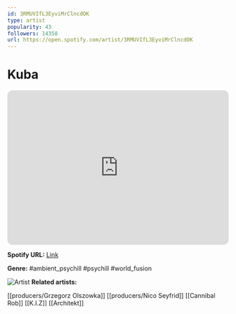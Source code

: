 ```yaml
---
id: 3RMUVIfL3EyviMrClncdOK
type: artist
popularity: 43
followers: 14358
url: https://open.spotify.com/artist/3RMUVIfL3EyviMrClncdOK
---
```

# Kuba

<iframe style="border-radius:12px" src="https://open.spotify.com/embed/artist/3RMUVIfL3EyviMrClncdOK" width="100%" height="352" frameBorder="0" allowfullscreen="" allow="autoplay; clipboard-write; encrypted-media; fullscreen; picture-in-picture" loading="lazy"></iframe>

**Spotify URL:** [Link](https://open.spotify.com/artist/3RMUVIfL3EyviMrClncdOK)

**Genre:**  #ambient_psychill #psychill #world_fusion

![Artist](https://i.scdn.co/image/ab67616d0000b2738254e0970c3ea74a3757fe7a)
**Related artists:**

[[producers/Grzegorz Olszowka]]
[[producers/Nico Seyfrid]]
[[Cannibal Rob]]
[[K.I.Z]]
[[Architekt]]
